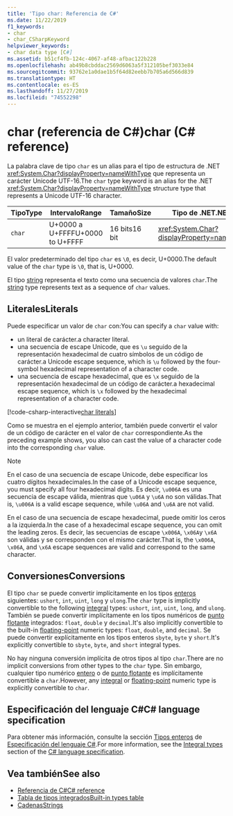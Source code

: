 ```yaml
---
title: 'Tipo char: Referencia de C#'
ms.date: 11/22/2019
f1_keywords:
- char
- char_CSharpKeyword
helpviewer_keywords:
- char data type [C#]
ms.assetid: b51cf4fb-124c-4067-af48-afbac122b228
ms.openlocfilehash: ab49b8cbddac2569d6063a5f312105bef3033e84
ms.sourcegitcommit: 93762e1a0dae1b5f64d82eebb7b705a6d566d839
ms.translationtype: HT
ms.contentlocale: es-ES
ms.lasthandoff: 11/27/2019
ms.locfileid: "74552298"
---
```

# <a name="char-c-reference"></a><span data-ttu-id="017b7-102">char (referencia de C#)</span><span class="sxs-lookup"><span data-stu-id="017b7-102">char (C# reference)</span></span>

<span data-ttu-id="017b7-103">La palabra clave de tipo `char` es un alias para el tipo de estructura de .NET <xref:System.Char?displayProperty=nameWithType> que representa un carácter Unicode UTF-16.</span><span class="sxs-lookup"><span data-stu-id="017b7-103">The `char` type keyword is an alias for the .NET <xref:System.Char?displayProperty=nameWithType> structure type that represents a Unicode UTF-16 character.</span></span>

|<span data-ttu-id="017b7-104">Tipo</span><span class="sxs-lookup"><span data-stu-id="017b7-104">Type</span></span>|<span data-ttu-id="017b7-105">Intervalo</span><span class="sxs-lookup"><span data-stu-id="017b7-105">Range</span></span>|<span data-ttu-id="017b7-106">Tamaño</span><span class="sxs-lookup"><span data-stu-id="017b7-106">Size</span></span>|<span data-ttu-id="017b7-107">Tipo de .NET</span><span class="sxs-lookup"><span data-stu-id="017b7-107">.NET type</span></span>|
|----------|-----------|----------|-------------------------|
|`char`|<span data-ttu-id="017b7-108">U+0000 a U+FFFF</span><span class="sxs-lookup"><span data-stu-id="017b7-108">U+0000 to U+FFFF</span></span>|<span data-ttu-id="017b7-109">16 bits</span><span class="sxs-lookup"><span data-stu-id="017b7-109">16 bit</span></span>|<xref:System.Char?displayProperty=nameWithType>|

<span data-ttu-id="017b7-110">El valor predeterminado del tipo `char` es `\0`, es decir, U+0000.</span><span class="sxs-lookup"><span data-stu-id="017b7-110">The default value of the `char` type is `\0`, that is, U+0000.</span></span>

<span data-ttu-id="017b7-111">El tipo [string](reference-types.md#the-string-type) representa el texto como una secuencia de valores `char`.</span><span class="sxs-lookup"><span data-stu-id="017b7-111">The [string](reference-types.md#the-string-type) type represents text as a sequence of `char` values.</span></span>

## <a name="literals"></a><span data-ttu-id="017b7-112">Literales</span><span class="sxs-lookup"><span data-stu-id="017b7-112">Literals</span></span>

<span data-ttu-id="017b7-113">Puede especificar un valor de `char` con:</span><span class="sxs-lookup"><span data-stu-id="017b7-113">You can specify a `char` value with:</span></span>

- <span data-ttu-id="017b7-114">un literal de carácter.</span><span class="sxs-lookup"><span data-stu-id="017b7-114">a character literal.</span></span>
- <span data-ttu-id="017b7-115">una secuencia de escape Unicode, que es `\u` seguido de la representación hexadecimal de cuatro símbolos de un código de carácter.</span><span class="sxs-lookup"><span data-stu-id="017b7-115">a Unicode escape sequence, which is `\u` followed by the four-symbol hexadecimal representation of a character code.</span></span>
- <span data-ttu-id="017b7-116">una secuencia de escape hexadecimal, que es `\x` seguido de la representación hexadecimal de un código de carácter.</span><span class="sxs-lookup"><span data-stu-id="017b7-116">a hexadecimal escape sequence, which is `\x` followed by the hexadecimal representation of a character code.</span></span>

[!code-csharp-interactive[char literals](~/samples/csharp/language-reference/builtin-types/CharType.cs#Literals)]

<span data-ttu-id="017b7-117">Como se muestra en el ejemplo anterior, también puede convertir el valor de un código de carácter en el valor de `char` correspondiente.</span><span class="sxs-lookup"><span data-stu-id="017b7-117">As the preceding example shows, you also can cast the value of a character code into the corresponding `char` value.</span></span>

> [!NOTE]
> <span data-ttu-id="017b7-118">En el caso de una secuencia de escape Unicode, debe especificar los cuatro dígitos hexadecimales.</span><span class="sxs-lookup"><span data-stu-id="017b7-118">In the case of a Unicode escape sequence, you must specify all four hexadecimal digits.</span></span> <span data-ttu-id="017b7-119">Es decir, `\u006A` es una secuencia de escape válida, mientras que `\u06A` y `\u6A` no son válidas.</span><span class="sxs-lookup"><span data-stu-id="017b7-119">That is, `\u006A` is a valid escape sequence, while `\u06A` and `\u6A` are not valid.</span></span>
>
> <span data-ttu-id="017b7-120">En el caso de una secuencia de escape hexadecimal, puede omitir los ceros a la izquierda.</span><span class="sxs-lookup"><span data-stu-id="017b7-120">In the case of a hexadecimal escape sequence, you can omit the leading zeros.</span></span> <span data-ttu-id="017b7-121">Es decir, las secuencias de escape `\x006A`, `\x06A`y `\x6A` son válidas y se corresponden con el mismo carácter.</span><span class="sxs-lookup"><span data-stu-id="017b7-121">That is, the `\x006A`, `\x06A`, and `\x6A` escape sequences are valid and correspond to the same character.</span></span>

## <a name="conversions"></a><span data-ttu-id="017b7-122">Conversiones</span><span class="sxs-lookup"><span data-stu-id="017b7-122">Conversions</span></span>

<span data-ttu-id="017b7-123">El tipo `char` se puede convertir implícitamente en los tipos [enteros](integral-numeric-types.md) siguientes: `ushort`, `int`, `uint`, `long` y `ulong`.</span><span class="sxs-lookup"><span data-stu-id="017b7-123">The `char` type is implicitly convertible to the following [integral](integral-numeric-types.md) types: `ushort`, `int`, `uint`, `long`, and `ulong`.</span></span> <span data-ttu-id="017b7-124">También se puede convertir implícitamente en los tipos numéricos de [punto flotante](floating-point-numeric-types.md) integrados: `float`, `double` y `decimal`.</span><span class="sxs-lookup"><span data-stu-id="017b7-124">It's also implicitly convertible to the built-in [floating-point](floating-point-numeric-types.md) numeric types: `float`, `double`, and `decimal`.</span></span> <span data-ttu-id="017b7-125">Se puede convertir explícitamente en los tipos enteros `sbyte`, `byte` y `short`.</span><span class="sxs-lookup"><span data-stu-id="017b7-125">It's explicitly convertible to `sbyte`, `byte`, and `short` integral types.</span></span>

<span data-ttu-id="017b7-126">No hay ninguna conversión implícita de otros tipos al tipo `char`.</span><span class="sxs-lookup"><span data-stu-id="017b7-126">There are no implicit conversions from other types to the `char` type.</span></span> <span data-ttu-id="017b7-127">Sin embargo, cualquier tipo numérico [entero](integral-numeric-types.md) o de [punto flotante](floating-point-numeric-types.md) es implícitamente convertible a `char`.</span><span class="sxs-lookup"><span data-stu-id="017b7-127">However, any [integral](integral-numeric-types.md) or [floating-point](floating-point-numeric-types.md) numeric type is explicitly convertible to `char`.</span></span>

## <a name="c-language-specification"></a><span data-ttu-id="017b7-128">Especificación del lenguaje C#</span><span class="sxs-lookup"><span data-stu-id="017b7-128">C# language specification</span></span>

<span data-ttu-id="017b7-129">Para obtener más información, consulte la sección [Tipos enteros](~/_csharplang/spec/types.md#integral-types) de [Especificación del lenguaje C#](~/_csharplang/spec/introduction.md).</span><span class="sxs-lookup"><span data-stu-id="017b7-129">For more information, see the [Integral types](~/_csharplang/spec/types.md#integral-types) section of the [C# language specification](~/_csharplang/spec/introduction.md).</span></span>

## <a name="see-also"></a><span data-ttu-id="017b7-130">Vea también</span><span class="sxs-lookup"><span data-stu-id="017b7-130">See also</span></span>

- [<span data-ttu-id="017b7-131">Referencia de C#</span><span class="sxs-lookup"><span data-stu-id="017b7-131">C# reference</span></span>](../index.md)
- [<span data-ttu-id="017b7-132">Tabla de tipos integrados</span><span class="sxs-lookup"><span data-stu-id="017b7-132">Built-in types table</span></span>](../keywords/built-in-types-table.md)
- [<span data-ttu-id="017b7-133">Cadenas</span><span class="sxs-lookup"><span data-stu-id="017b7-133">Strings</span></span>](../../programming-guide/strings/index.md)
